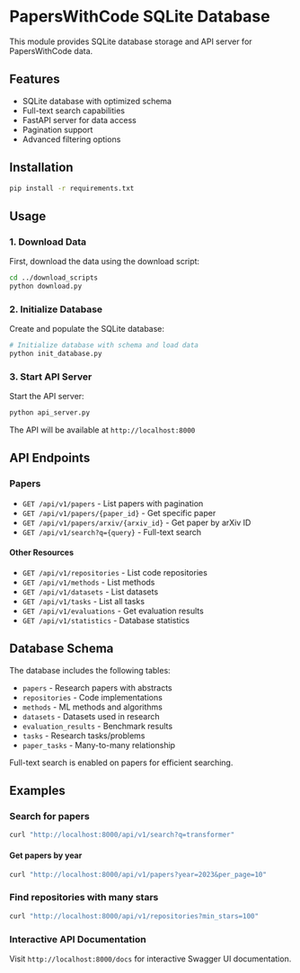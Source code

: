 # PapersWithCode SQLite Database

This module provides SQLite database storage and API server for PapersWithCode data.

## Features

- SQLite database with optimized schema
- Full-text search capabilities
- FastAPI server for data access
- Pagination support
- Advanced filtering options

## Installation

```bash
pip install -r requirements.txt
```

## Usage

### 1. Download Data

First, download the data using the download script:
```bash
cd ../download_scripts
python download.py
```

### 2. Initialize Database

Create and populate the SQLite database:
```bash
# Initialize database with schema and load data
python init_database.py
```

### 3. Start API Server

Start the API server:
```bash
python api_server.py
```

The API will be available at `http://localhost:8000`

## API Endpoints

### Papers
- `GET /api/v1/papers` - List papers with pagination
- `GET /api/v1/papers/{paper_id}` - Get specific paper
- `GET /api/v1/papers/arxiv/{arxiv_id}` - Get paper by arXiv ID
- `GET /api/v1/search?q={query}` - Full-text search

#### Other Resources
- `GET /api/v1/repositories` - List code repositories
- `GET /api/v1/methods` - List methods
- `GET /api/v1/datasets` - List datasets
- `GET /api/v1/tasks` - List all tasks
- `GET /api/v1/evaluations` - Get evaluation results
- `GET /api/v1/statistics` - Database statistics

## Database Schema

The database includes the following tables:
- `papers` - Research papers with abstracts
- `repositories` - Code implementations
- `methods` - ML methods and algorithms
- `datasets` - Datasets used in research
- `evaluation_results` - Benchmark results
- `tasks` - Research tasks/problems
- `paper_tasks` - Many-to-many relationship

Full-text search is enabled on papers for efficient searching.

## Examples

### Search for papers
```bash
curl "http://localhost:8000/api/v1/search?q=transformer"
```

#### Get papers by year
```bash
curl "http://localhost:8000/api/v1/papers?year=2023&per_page=10"
```

### Find repositories with many stars
```bash
curl "http://localhost:8000/api/v1/repositories?min_stars=100"
```

### Interactive API Documentation
Visit `http://localhost:8000/docs` for interactive Swagger UI documentation.
